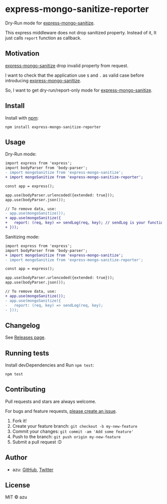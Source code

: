 # express-mongo-sanitize-reporter

Dry-Run mode for [express-mongo-sanitize](https://github.com/fiznool/express-mongo-sanitize).

This express middleware does not drop sanitized property. Instead of it, It just calls `report` function as callback.

## Motivation

[express-mongo-sanitize](https://github.com/fiznool/express-mongo-sanitize) drop invalid property from request.

I want to check that the application use `$` and `.` as valid case before introducing [express-mongo-sanitize](https://github.com/fiznool/express-mongo-sanitize).

So, I want to get dry-run/report-only mode for [express-mongo-sanitize](https://github.com/fiznool/express-mongo-sanitize).

## Install

Install with [npm](https://www.npmjs.com/):

    npm install express-mongo-sanitize-reporter

## Usage

Dry-Run mode:

```diff
import express from 'express';
import bodyParser from 'body-parser'; 
- import mongoSanitize from 'express-mongo-sanitize';
+ import mongoSanitize from 'express-mongo-sanitize-reporter';

const app = express();

app.use(bodyParser.urlencoded({extended: true}));
app.use(bodyParser.json());

// To remove data, use:
- app.use(mongoSanitize());
+ app.use(mongoSanitize({
+   report: (req, key) => sendLog(req, key); // sendLog is your function
+ }));
```

Sanitizing mode:

```diff
import express from 'express';
import bodyParser from 'body-parser'; 
+ import mongoSanitize from 'express-mongo-sanitize';
- import mongoSanitize from 'express-mongo-sanitize-reporter';

const app = express();

app.use(bodyParser.urlencoded({extended: true}));
app.use(bodyParser.json());

// To remove data, use:
+ app.use(mongoSanitize());
- app.use(mongoSanitize({
-   report: (req, key) => sendLog(req, key);
- }));
```

## Changelog

See [Releases page](https://github.com/azu/express-mongo-sanitize-reporter/releases).

## Running tests

Install devDependencies and Run `npm test`:

    npm test

## Contributing

Pull requests and stars are always welcome.

For bugs and feature requests, [please create an issue](https://github.com/azu/express-mongo-sanitize-reporter/issues).

1. Fork it!
2. Create your feature branch: `git checkout -b my-new-feature`
3. Commit your changes: `git commit -am 'Add some feature'`
4. Push to the branch: `git push origin my-new-feature`
5. Submit a pull request :D

## Author

- azu: [GitHub](https://github.com/azu), [Twitter](https://twitter.com/azu_re)

## License

MIT © azu
